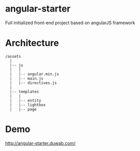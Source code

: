 # angular-starter
Full initialized front-end project based on angularJS framework

# Architecture

```
/assets
  |
  |-- js
  |   |
  |   |-- angular.min.js
  |   |-- main.js
  |   |-- directives.js
  |
  |-- templates
  |   |
  |   |-- entity
  |   |-- lightbox
  |   |-- page
```

# Demo
http://angular-starter.duwab.com/
